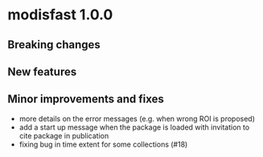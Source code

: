 # modisfast 1.0.0

## Breaking changes


## New features


## Minor improvements and fixes

* more details on the error messages (e.g. when wrong ROI is proposed)
* add a start up message when the package is loaded with invitation to cite 
package in publication
* fixing bug in time extent for some collections (#18)

